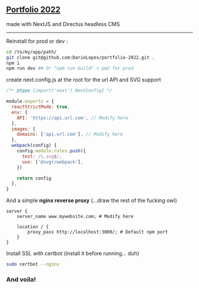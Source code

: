 ## [Portfolio 2022](https://www.darioworld.com)

made with NextJS and Directus headless CMS

------

Reinstall for prod or dev :

```bash
cd /to/my/app/path/
git clone git@github.com:DarioLopes/portfolio-2022.git .
npm i
npm run dev ## Or "npm run build" + pm2 for prod
```

create next.config.js at the root for the url API and SVG support

```javascript
/** @type {import('next').NextConfig} */

module.exports = {
  reactStrictMode: true,
  env: {
    API: 'https://api.url.com', // Modify here
  },
  images: {
    domains: ['api.url.com'], // Modify here
  },
  webpack(config) {
    config.module.rules.push({
      test: /\.svg$/,
      use: ['@svgr/webpack'],
    })

    return config
  },
}

```

And a simple **nginx reverse proxy** (...draw the rest of the fucking owl)

```nginx
server {
    server_name www.mywebsite.com; # Modify here
  
    location / {
        proxy_pass http://localhost:3000/; # Default npm port
    }
}
```

Install SSL with certbot (install it before running... duh)

```bash
sudo certbot --nginx
```



### And voila!

